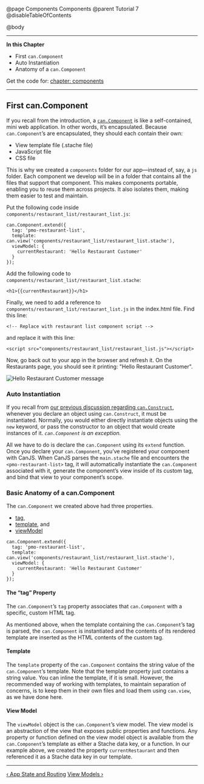 @page Components Components
@parent Tutorial 7
@disableTableOfContents

@body

<div class="getting-started">

- - - -
**In this Chapter**
 - First `can.Component`
  - Auto Instantiation
  - Anatomy of a `can.Component`

Get the code for: [chapter: components](https://github.com/bitovi/canjs/blob/minor/guides/examples/PlaceMyOrder/ch-4_canjs-getting-started.zip?raw=true)

- - -

<a name="first-component"></a>
## First can.Component
If you recall from the introduction, a [`can.Component`](../docs/can.Component.html) is like a self-contained,
mini web application. In other words, it’s encapsulated. Because `can.Component`’s are
encapsulated, they should each contain their own:

- View template file (.stache file)
- JavaScript file
- CSS file

This is why we created a `components` folder for our app&mdash;instead of, say, a
`js` folder. Each component we develop will be in a folder that contains all
the files that support that component. This makes components portable,
enabling you to reuse them across projects. It also isolates them, making
them easier to test and maintain.

Put the following code inside `components/restaurant_list/restaurant_list.js`:

```
can.Component.extend({
  tag: 'pmo-restaurant-list',
  template: can.view('components/restaurant_list/restaurant_list.stache'),
  viewModel: {
    currentRestaurant: 'Hello Restaurant Customer'
  }
});
```

Add the following code to `components/restaurant_list/restaurant_list.stache`:

```
<h1>{{currentRestaurant}}</h1>
```

Finally, we need to add a reference to `components/restaurant_list/restaurant_list.js`
in the index.html file. Find this line:

```
<!-- Replace with restaurant list component script -->
```

and replace it with this line:

```
<script src="components/restaurant_list/restaurant_list.js"></script>
```

Now, go back out to your app in the browser and refresh it. On the Restaurants page, you should
see it printing: "Hello Restaurant Customer".

![Hello Restaurant Customer message](../can/guides/images/components/HelloRestaurantCustomer.png)

### Auto Instantiation

If you recall from [our previous discussion regarding `can.Construct`](Constructors.html), whenever you
declare an object using `can.Construct`, it must be instantiated. Normally, you
would either directly instantiate objects using the `new` keyword, or pass the
constructor to an object that would create instances of it. *`can.Component` is
an exception.*

All we have to do is declare the `can.Component` using its `extend` function.
Once you declare your `can.Component`, you’ve registered your component with CanJS.
When CanJS parses the `main.stache` file and encounters the
`<pmo-restaurant-list>` tag, it will automatically instantiate the `can.Component`
associated with it, generate the component’s view inside of its custom tag,
and bind that view to your component’s scope.

### Basic Anatomy of a can.Component

The `can.Component` we created above had three properties.

- [tag](#tag),
- [template](#template), and
- [viewModel](#viewmodel)

```
can.Component.extend({
  tag: 'pmo-restaurant-list',
  template: can.view('components/restaurant_list/restaurant_list.stache'),
  viewModel: {
    currentRestaurant: 'Hello Restaurant Customer'
  }
});
```

<a name="tag"></a>
#### The “tag” Property
The `can.Component`’s `tag` property associates that
`can.Component` with a specific, custom HTML tag.

As mentioned above, when the template containing the `can.Component`’s tag is
parsed, the `can.Component` is instantiated and the contents of its rendered
template are inserted as the HTML contents of the custom tag.

<a name="template"></a>
#### Template
The `template` property of the `can.Component` contains the string
value of the `can.Component`’s template. Note that the template property just
contains a string value. You can inline the template, if it is small. However,
the recommended way of working with templates, to maintain separation of
concerns, is to keep them in their own files and load them using `can.view`, as
we have done here.

<a name="viewmodel"></a>
#### View Model
The `viewModel` object is the `can.Component`’s view model. The view
model is an abstraction of the view that exposes public properties and
functions. Any property or function defined on the view model object is available
from the `can.Component`’s template as either a Stache data key, or a function.
In our example above, we created the property `currentRestaurant` and then
referenced it as a Stache data key in our template.

- - -

<span class="pull-left">[&lsaquo; App State and Routing](AppStateAndRouting.html)</span>
<span class="pull-right">[View Models &rsaquo;](ViewModels.html)</span>

</div>
